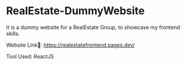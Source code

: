 # RealEstate-DummyWebsite
It is a dummy website for a RealEstate Group, to showcase my frontend skills.

Website Link🔗: https://realestatefrontend.pages.dev/

Tool Used: ReactJS
